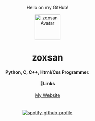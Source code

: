 <div align="center">
<p>Hello on my GitHub!</p>
    <img src="https://cdn.discordapp.com/avatars/899402485645606933/981afb7f2018656e617f6e7024596f98.webp?size=2048" alt="zoxsan Avatar" width="80" height="80">
  </a>
  <h1 align="center">zoxsan</h1>
<h4>Python, C, C++, Html/Css Programmer. </h4>
<h4>🔗Links</h4>
<a href="http://zoxsan.cf/">My Website</a><br>


#
[![spotify-github-profile](https://spotify-github-profile.vercel.app/api/view?uid=31em6v4262e3p72vn3oiqved3zbq&cover_image=false&theme=default&show_offline=false&background_color=121212&bar_color=53b14f&bar_color_cover=false)](https://spotify-github-profile.vercel.app/api/view?uid=31em6v4262e3p72vn3oiqved3zbq&redirect=true)
